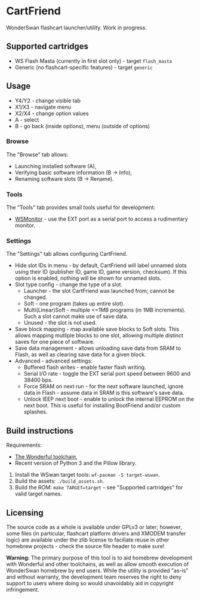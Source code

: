 # CartFriend

WonderSwan flashcart launcher/utility. Work in progress.

## Supported cartridges

  * WS Flash Masta (currently in first slot only) - target `flash_masta`
  * Generic (no flashcart-specific features) - target `generic`

## Usage

* Y4/Y2 - change visible tab
* X1/X3 - navigate menu
* X2/X4 - change option values
* A - select
* B - go back (inside options), menu (outside of options)

### Browse

The "Browse" tab allows:

* Launching installed software (A),
* Verifying basic software information (B -> Info),
* Renaming software slots (B -> Rename).

### Tools

The "Tools" tab provides small tools useful for development:

* [WSMonitor](https://bitbucket.org/trap15/wsmonitor) - use the EXT port as a serial port to access a rudimentary monitor.

### Settings

The "Settings" tab allows configuring CartFriend.

* Hide slot IDs in menu - by default, CartFriend will label unnamed slots using their ID (publisher ID, game ID, game version, checksum). If this option is enabled, nothing will be shown for unnamed slots.
* Slot type config - change the type of a slot.
  * Launcher - the slot CartFriend was launched from; cannot be changed.
  * Soft - one program (takes up entire slot).
  * Multi(Linear)Soft - multiple <=1MB programs (in 1MB increments). Such a slot cannot make use of save data.
  * Unused - the slot is not used.
* Save block mapping - map available save blocks to Soft slots. This allows mapping mutliple blocks to one slot, allowing multiple
  distinct saves for one piece of software.
* Save data management - allows unloading save data from SRAM to Flash, as well as clearing save data for a given block.
* Advanced - advanced settings:
  * Buffered flash writes - enable faster flash writing.
  * Serial I/O rate - toggle the EXT serial port speed between 9600 and 38400 bps.
  * Force SRAM on next run - for the next software launched, ignore data in Flash - assume data in SRAM is this software's save data. 
  * Unlock IEEP next boot - enable to unlock the internal EEPROM on the next boot. This is useful for installing BootFriend and/or custom splashes.

## Build instructions

Requirements:

* [The Wonderful toolchain](https://wonderful.asie.pl/doc/general/getting-started/),
* Recent version of Python 3 and the Pillow library.

1. Install the WSwan target tools: `wf-pacman -S target-wswan`.
2. Build the assets: `./build_assets.sh`.
3. Build the ROM: `make TARGET=target` - see "Supported cartridges" for valid target names.

## Licensing

The source code as a whole is available under GPLv3 or later; however, some files (in particular, flashcart platform drivers and XMODEM transfer logic) are available under the zlib license to faciliate reuse in other homebrew projects - check the source file header to make sure!

**Warning:** The primary purpose of this tool is to aid homebrew development with Wonderful and other toolchains, as well as allow smooth execution of WonderSwan homebrew by end users. While the utility is provided "as-is" and without warranty, the development team reserves the right to deny support to users where doing so would unavoidably aid in copyright infringement.

